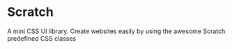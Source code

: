 # Scratch
A mini CSS UI library. Create websites easily by using the awesome Scratch predefined CSS classes
